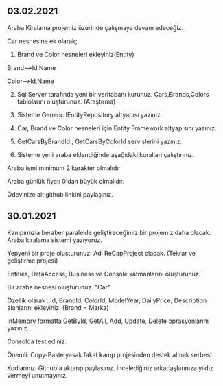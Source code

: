 
## 03.02.2021
Araba Kiralama projemiz üzerinde çalışmaya devam edeceğiz.

Car nesnesine ek olarak;

1) Brand ve Color nesneleri ekleyiniz(Entity)

Brand-->Id,Name

Color-->Id,Name

2) Sql Server tarafında yeni bir veritabanı kurunuz. Cars,Brands,Colors tablolarını oluşturunuz. (Araştırma)

3) Sisteme Generic IEntityRepository altyapısı yazınız.

4) Car, Brand ve Color nesneleri için Entity Framework altyapısını yazınız.

5) GetCarsByBrandId , GetCarsByColorId servislerini yazınız.

6) Sisteme yeni araba eklendiğinde aşağıdaki kuralları çalıştırınız.

Araba ismi minimum 2 karakter olmalıdır

Araba günlük fiyatı 0'dan büyük olmalıdır.

Ödevinize ait github linkini paylaşınız.

## 30.01.2021
Kampımızla beraber paralelde geliştireceğimiz bir projemiz daha olacak. Araba kiralama sistemi yazıyoruz.

Yepyeni bir proje oluşturunuz. Adı ReCapProject olacak. (Tekrar ve geliştirme projesi)

Entities, DataAccess, Business ve Console katmanlarını oluşturunuz.

Bir araba nesnesi oluşturunuz. "Car"

Özellik olarak : Id, BrandId, ColorId, ModelYear, DailyPrice, Description alanlarını ekleyiniz. (Brand = Marka)

InMemory formatta GetById, GetAll, Add, Update, Delete oprasyonlarını yazınız.

Consolda test ediniz.

Önemli: Copy-Paste yasak fakat kamp projesinden destek almak serbest.

Kodlarınızı Github'a aktarıp paylaşınız. İncelediğiniz arkadaşlarınıza yıldız vermeyi unutmayınız.